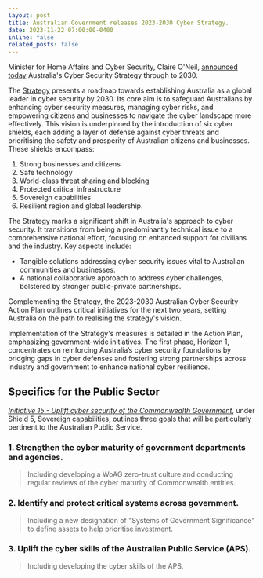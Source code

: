 ```yaml
---
layout: post
title: Australian Government releases 2023-2030 Cyber Strategy.
date: 2023-11-22 07:00:00-0400
inline: false
related_posts: false
---
```

 Minister for Home Affairs and Cyber Security, Claire O'Neil, <a href="https://minister.homeaffairs.gov.au/ClareONeil/Pages/cyber-strategy-signals-generational-shift-response-growing-threat.aspx">announced today</a> Australia's Cyber Security Strategy through to 2030.

The <A href="https://www.homeaffairs.gov.au/cyber-security-subsite/files/2023-cyber-security-strategy.pdf"> Strategy</a> presents a roadmap towards establishing Australia as a global leader in cyber security by 2030. Its core aim is to safeguard Australians by enhancing cyber security measures, managing cyber risks, and empowering citizens and businesses to navigate the cyber landscape more effectively. This vision is underpinned by the introduction of six cyber shields, each adding a layer of defense against cyber threats and prioritising the safety and prosperity of Australian citizens and businesses. These shields encompass:

1. Strong businesses and citizens
2. Safe technology
3. World-class threat sharing and blocking
4. Protected critical infrastructure
5. Sovereign capabilities
6. Resilient region and global leadership.

The Strategy marks a significant shift in Australia's approach to cyber security. It transitions from being a predominantly technical issue to a comprehensive national effort, focusing on enhanced support for civilians and the industry. Key aspects include:

- Tangible solutions addressing cyber security issues vital to Australian communities and businesses.
- A national collaborative approach to address cyber challenges, bolstered by stronger public-private partnerships.

Complementing the Strategy, the 2023-2030 Australian Cyber Security Action Plan outlines critical initiatives for the next two years, setting Australia on the path to realising the strategy's vision.

Implementation of the Strategy's measures is detailed in the Action Plan, emphasizing government-wide initiatives. The first phase, Horizon 1, concentrates on reinforcing Australia’s cyber security foundations by bridging gaps in cyber defenses and fostering strong partnerships across industry and government to enhance national cyber resilience.

## Specifics for the Public Sector

<a href="https://www.homeaffairs.gov.au/cyber-security-subsite/files/2023-cyber-security-strategy.pdf#page=44"> *Initiative 15 - Uplift cyber security of the Commonwealth Government*</a>, under Shield 5, Sovereign capabilities, outlines three goals that will be particularly pertinent to the Australian Public Service.


### 1. Strengthen the cyber maturity of government departments and agencies.

> Including developing a WoAG zero-trust culture and conducting regular reviews of the cyber maturity of Commonwealth entities.

### 2. Identify and protect critical systems across government.

> Including a new designation of "Systems of Government Significance" to define assets to help prioritise investment.

### 3. Uplift the cyber skills of the Australian Public Service (APS).

> Including developing the cyber skills of the APS.